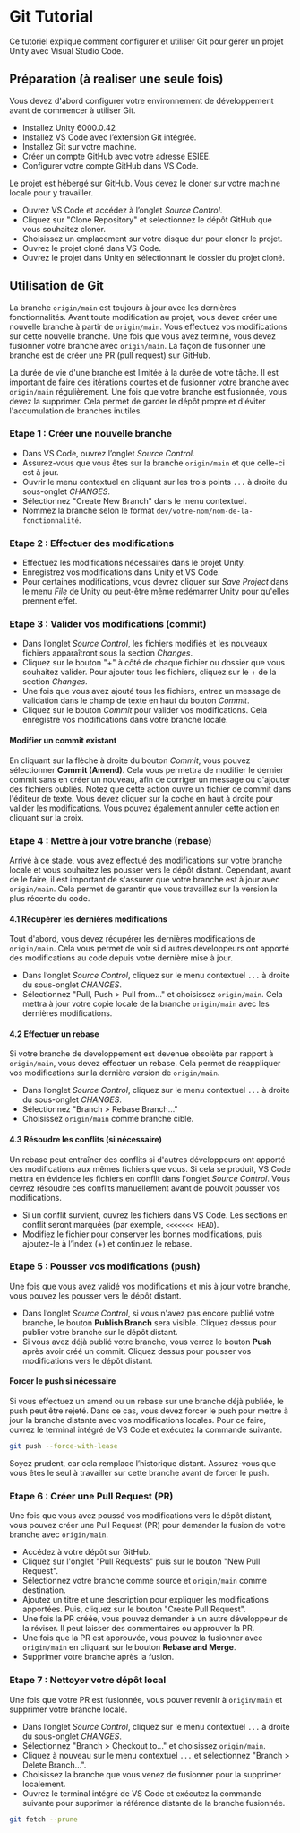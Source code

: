 # Git Tutorial

Ce tutoriel explique comment configurer et utiliser Git pour gérer un projet Unity avec Visual Studio Code.


## Préparation (à realiser une seule fois)

Vous devez d'abord configurer votre environnement de développement avant de commencer à utiliser Git.
 - Installez Unity 6000.0.42
 - Installez VS Code avec l’extension Git intégrée.
 - Installez Git sur votre machine.
 - Créer un compte GitHub avec votre adresse ESIEE.
 - Configurer votre compte GitHub dans VS Code.

Le projet est hébergé sur GitHub. Vous devez le cloner sur votre machine locale pour y travailler.
 - Ouvrez VS Code et accédez à l’onglet *Source Control*.
 - Cliquez sur "Clone Repository" et selectionnez le dépôt GitHub que vous souhaitez cloner.
 - Choisissez un emplacement sur votre disque dur pour cloner le projet.
 - Ouvrez le projet cloné dans VS Code.
 - Ouvrez le projet dans Unity en sélectionnant le dossier du projet cloné.


## Utilisation de Git

La branche `origin/main` est toujours à jour avec les dernières fonctionnalités. Avant toute modification au projet, vous devez créer une nouvelle branche à partir de `origin/main`. Vous effectuez vos modifications sur cette nouvelle branche. Une fois que vous avez terminé, vous devez fusionner votre branche avec `origin/main`. La façon de fusionner une branche est de créer une PR (pull request) sur GitHub.

La durée de vie d'une branche est limitée à la durée de votre tâche. Il est important de faire des itérations courtes et de fusionner votre branche avec `origin/main` régulièrement. Une fois que votre branche est fusionnée, vous devez la supprimer. Cela permet de garder le dépôt propre et d'éviter l'accumulation de branches inutiles.


### Etape 1 : Créer une nouvelle branche

 - Dans VS Code, ouvrez l’onglet *Source Control*.
 - Assurez-vous que vous êtes sur la branche `origin/main` et que celle-ci est à jour.
 - Ouvrir le menu contextuel en cliquant sur les trois points `...` à droite du sous-onglet *CHANGES*.
 - Sélectionnez "Create New Branch" dans le menu contextuel.
 - Nommez la branche selon le format `dev/votre-nom/nom-de-la-fonctionnalité`.


### Etape 2 : Effectuer des modifications

 - Effectuez les modifications nécessaires dans le projet Unity.
 - Enregistrez vos modifications dans Unity et VS Code.
 - Pour certaines modifications, vous devrez cliquer sur *Save Project* dans le menu *File* de Unity ou peut-être même redémarrer Unity pour qu'elles prennent effet. 


### Etape 3 : Valider vos modifications (commit)

 - Dans l’onglet *Source Control*, les fichiers modifiés et les nouveaux fichiers apparaîtront sous la section *Changes*.
 - Cliquez sur le bouton "+" à côté de chaque fichier ou dossier que vous souhaitez valider. Pour ajouter tous les fichiers, cliquez sur le + de la section *Changes*.
 - Une fois que vous avez ajouté tous les fichiers, entrez un message de validation dans le champ de texte en haut du bouton *Commit*.
 - Cliquez sur le bouton *Commit* pour valider vos modifications. Cela enregistre vos modifications dans votre branche locale.

#### Modifier un commit existant

En cliquant sur la flèche à droite du bouton *Commit*, vous pouvez sélectionner **Commit (Amend)**. Cela vous permettra de modifier le dernier commit sans en créer un nouveau, afin de corriger un message ou d'ajouter des fichiers oubliés. Notez que cette action ouvre un fichier de commit dans l'éditeur de texte. Vous devez cliquer sur la coche en haut à droite pour valider les modifications. Vous pouvez également annuler cette action en cliquant sur la croix.


### Etape 4 : Mettre à jour votre branche (rebase)

Arrivé à ce stade, vous avez effectué des modifications sur votre branche locale et vous souhaitez les pousser vers le dépôt distant. Cependant, avant de le faire, il est important de s'assurer que votre branche est à jour avec `origin/main`. Cela permet de garantir que vous travaillez sur la version la plus récente du code.

#### 4.1 Récupérer les dernières modifications

Tout d'abord, vous devez récupérer les dernières modifications de `origin/main`. Cela vous permet de voir si d'autres développeurs ont apporté des modifications au code depuis votre dernière mise à jour.

- Dans l’onglet *Source Control*, cliquez sur le menu contextuel `...` à droite du sous-onglet *CHANGES*.
- Sélectionnez "Pull, Push > Pull from..." et choisissez `origin/main`. Cela mettra à jour votre copie locale de la branche `origin/main` avec les dernières modifications.

#### 4.2 Effectuer un rebase

Si votre branche de developpement est devenue obsolète par rapport à `origin/main`, vous devez effectuer un rebase. Cela permet de réappliquer vos modifications sur la dernière version de `origin/main`.

- Dans l’onglet *Source Control*, cliquez sur le menu contextuel `...` à droite du sous-onglet *CHANGES*.
- Sélectionnez "Branch > Rebase Branch..."
- Choisissez `origin/main` comme branche cible.

#### 4.3 Résoudre les conflits (si nécessaire)

Un rebase peut entraîner des conflits si d'autres développeurs ont apporté des modifications aux mêmes fichiers que vous. Si cela se produit, VS Code mettra en évidence les fichiers en conflit dans l'onglet *Source Control*. Vous devrez résoudre ces conflits manuellement avant de pouvoit pousser vos modifications.

- Si un conflit survient, ouvrez les fichiers dans VS Code. Les sections en conflit seront marquées (par exemple, `<<<<<<< HEAD`).
- Modifiez le fichier pour conserver les bonnes modifications, puis ajoutez-le à l’index (+) et continuez le rebase.


### Etape 5 : Pousser vos modifications (push)

Une fois que vous avez validé vos modifications et mis à jour votre branche, vous pouvez les pousser vers le dépôt distant.
- Dans l’onglet *Source Control*, si vous n'avez pas encore publié votre branche, le bouton **Publish Branch** sera visible. Cliquez dessus pour publier votre branche sur le dépôt distant.
- Si vous avez déjà publié votre branche, vous verrez le bouton **Push** après avoir créé un commit. Cliquez dessus pour pousser vos modifications vers le dépôt distant.

#### Forcer le push si nécessaire
Si vous effectuez un amend ou un rebase sur une branche déjà publiée, le push peut être rejeté. Dans ce cas, vous devez forcer le push pour mettre à jour la branche distante avec vos modifications locales. Pour ce faire, ouvrez le terminal intégré de VS Code et exécutez la commande suivante.

```bash
git push --force-with-lease
```

Soyez prudent, car cela remplace l’historique distant. Assurez-vous que vous êtes le seul à travailler sur cette branche avant de forcer le push.


### Etape 6 : Créer une Pull Request (PR)

Une fois que vous avez poussé vos modifications vers le dépôt distant, vous pouvez créer une Pull Request (PR) pour demander la fusion de votre branche avec `origin/main`. 

- Accédez à votre dépôt sur GitHub.
- Cliquez sur l'onglet "Pull Requests" puis sur le bouton "New Pull Request".
- Sélectionnez votre branche comme source et `origin/main` comme destination.
- Ajoutez un titre et une description pour expliquer les modifications apportées. Puis, cliquez sur le bouton "Create Pull Request".
- Une fois la PR créée, vous pouvez demander à un autre développeur de la réviser. Il peut laisser des commentaires ou approuver la PR.
- Une fois que la PR est approuvée, vous pouvez la fusionner avec `origin/main` en cliquant sur le bouton **Rebase and Merge**.
- Supprimer votre branche après la fusion.


### Etape 7 : Nettoyer votre dépôt local

Une fois que votre PR est fusionnée, vous pouver revenir à `origin/main` et supprimer votre branche locale. 
 - Dans l’onglet *Source Control*, cliquez sur le menu contextuel `...` à droite du sous-onglet *CHANGES*.
 - Sélectionnez "Branch > Checkout to..." et choisissez `origin/main`.
 - Cliquez à nouveau sur le menu contextuel `...` et sélectionnez "Branch > Delete Branch...".
 - Choisissez la branche que vous venez de fusionner pour la supprimer localement.
 - Ouvrez le terminal intégré de VS Code et exécutez la commande suivante pour supprimer la référence distante de la branche fusionnée.

```bash
git fetch --prune
```
